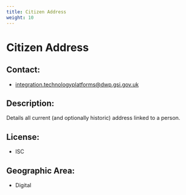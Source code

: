 ```yaml
---
title: Citizen Address
weight: 10
---
```


# Citizen Address

## Contact:
 - [integration.technologyplatforms@dwp.gsi.gov.uk](mailto:integration.technologyplatforms@dwp.gsi.gov.uk)

## Description:
Details all current (and optionally historic) address linked to a person.

## License:
 - ISC

## Geographic Area:
 - Digital

